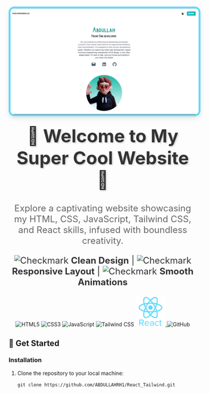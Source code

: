 <!-- Project Screenshot -->
<p align="center">
  <img src="public/web.png" alt="Project Screenshot" style="border: 5px solid #61dafb; border-radius: 15px; box-shadow: 0 6px 12px rgba(0, 0, 0, 0.1);" />
</p>

<!-- Project Title -->
<h1 align="center" style="font-size: 48px; margin-top: 20px; color: #333; text-shadow: 2px 2px 4px rgba(0, 0, 0, 0.2);">🚀 Welcome to My Super Cool Website 🚀</h1>

<!-- Project Description -->
<p align="center" style="font-size: 24px; margin-top: 20px; color: #666;">Explore a captivating website showcasing my HTML, CSS, JavaScript, Tailwind CSS, and React skills, infused with boundless creativity.</p>

<!-- Key Features -->
<p align="center" style="font-size: 24px; margin-top: 20px; color: #333;">
  <img src="https://img.icons8.com/color/80/000000/checkmark--v1.png" alt="Checkmark" />
  <strong>Clean Design</strong> |
  <img src="https://img.icons8.com/color/80/000000/checkmark--v1.png" alt="Checkmark" />
  <strong>Responsive Layout</strong> |
  <img src="https://img.icons8.com/color/80/000000/checkmark--v1.png" alt="Checkmark" />
  <strong>Smooth Animations</strong>
</p>

<!-- Technologies Used -->
<p align="center">
  <img src="https://img.icons8.com/color/80/000000/html-5--v1.png" alt="HTML5" />
  <img src="https://img.icons8.com/color/80/000000/css3.png" alt="CSS3" />
  <img src="https://img.icons8.com/color/80/000000/javascript--v1.png" alt="JavaScript" />
  <img src="https://img.icons8.com/color/80/000000/tailwindcss--v2.png" alt="Tailwind CSS" />
  <a href="https://reactjs.org/" target="_blank" rel="noreferrer">
    <img src="https://raw.githubusercontent.com/devicons/devicon/master/icons/react/react-original-wordmark.svg" alt="React" width="80" height="80" />
  </a>
  <img src="https://img.icons8.com/color/80/000000/github--v1.png" alt="GitHub" />
</p>

## 🚀 Get Started

### Installation

1. Clone the repository to your local machine:

   ```shell
   git clone https://github.com/ABDULLAHRH1/React_Tailwind.git
